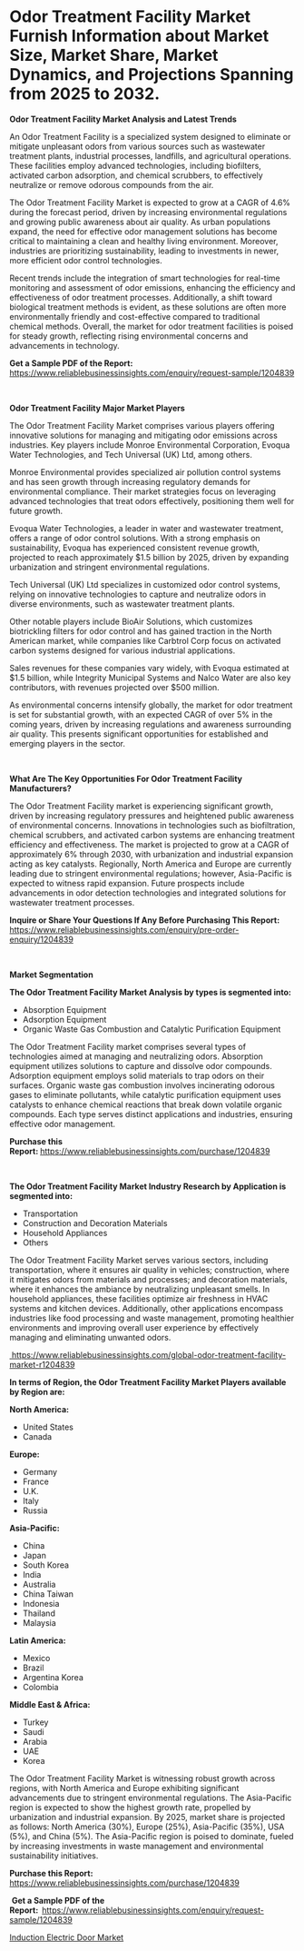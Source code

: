 <p><h1>Odor Treatment Facility Market Furnish Information about Market Size, Market Share, Market Dynamics, and Projections Spanning from 2025 to 2032.</h1></p><p><strong>Odor Treatment Facility Market Analysis and Latest Trends</strong></p>
<p><p>An Odor Treatment Facility is a specialized system designed to eliminate or mitigate unpleasant odors from various sources such as wastewater treatment plants, industrial processes, landfills, and agricultural operations. These facilities employ advanced technologies, including biofilters, activated carbon adsorption, and chemical scrubbers, to effectively neutralize or remove odorous compounds from the air. </p><p>The Odor Treatment Facility Market is expected to grow at a CAGR of 4.6% during the forecast period, driven by increasing environmental regulations and growing public awareness about air quality. As urban populations expand, the need for effective odor management solutions has become critical to maintaining a clean and healthy living environment. Moreover, industries are prioritizing sustainability, leading to investments in newer, more efficient odor control technologies. </p><p>Recent trends include the integration of smart technologies for real-time monitoring and assessment of odor emissions, enhancing the efficiency and effectiveness of odor treatment processes. Additionally, a shift toward biological treatment methods is evident, as these solutions are often more environmentally friendly and cost-effective compared to traditional chemical methods. Overall, the market for odor treatment facilities is poised for steady growth, reflecting rising environmental concerns and advancements in technology.</p></p>
<p><strong>Get a Sample PDF of the Report:&nbsp;</strong> <a href="https://www.reliablebusinessinsights.com/enquiry/request-sample/1204839?utm_campaign=3568&utm_medium=2&utm_source=Github&utm_content=ia&utm_term=26032025&utm_id=odor-treatment-facility">https://www.reliablebusinessinsights.com/enquiry/request-sample/1204839</a></p>
<p>&nbsp;</p>
<p><strong>Odor Treatment Facility Major Market Players</strong></p>
<p><p>The Odor Treatment Facility Market comprises various players offering innovative solutions for managing and mitigating odor emissions across industries. Key players include Monroe Environmental Corporation, Evoqua Water Technologies, and Tech Universal (UK) Ltd, among others. </p><p>Monroe Environmental provides specialized air pollution control systems and has seen growth through increasing regulatory demands for environmental compliance. Their market strategies focus on leveraging advanced technologies that treat odors effectively, positioning them well for future growth.</p><p>Evoqua Water Technologies, a leader in water and wastewater treatment, offers a range of odor control solutions. With a strong emphasis on sustainability, Evoqua has experienced consistent revenue growth, projected to reach approximately $1.5 billion by 2025, driven by expanding urbanization and stringent environmental regulations.</p><p>Tech Universal (UK) Ltd specializes in customized odor control systems, relying on innovative technologies to capture and neutralize odors in diverse environments, such as wastewater treatment plants.</p><p>Other notable players include BioAir Solutions, which customizes biotrickling filters for odor control and has gained traction in the North American market, while companies like Carbtrol Corp focus on activated carbon systems designed for various industrial applications. </p><p>Sales revenues for these companies vary widely, with Evoqua estimated at $1.5 billion, while Integrity Municipal Systems and Nalco Water are also key contributors, with revenues projected over $500 million.</p><p>As environmental concerns intensify globally, the market for odor treatment is set for substantial growth, with an expected CAGR of over 5% in the coming years, driven by increasing regulations and awareness surrounding air quality. This presents significant opportunities for established and emerging players in the sector.</p></p>
<p>&nbsp;</p>
<p><strong>What Are The Key Opportunities For Odor Treatment Facility Manufacturers?</strong></p>
<p><p>The Odor Treatment Facility market is experiencing significant growth, driven by increasing regulatory pressures and heightened public awareness of environmental concerns. Innovations in technologies such as biofiltration, chemical scrubbers, and activated carbon systems are enhancing treatment efficiency and effectiveness. The market is projected to grow at a CAGR of approximately 6% through 2030, with urbanization and industrial expansion acting as key catalysts. Regionally, North America and Europe are currently leading due to stringent environmental regulations; however, Asia-Pacific is expected to witness rapid expansion. Future prospects include advancements in odor detection technologies and integrated solutions for wastewater treatment processes.</p></p>
<p><strong>Inquire or Share Your Questions If Any Before Purchasing This Report:</strong> <a href="https://www.reliablebusinessinsights.com/enquiry/pre-order-enquiry/1204839?utm_campaign=3568&utm_medium=2&utm_source=Github&utm_content=ia&utm_term=26032025&utm_id=odor-treatment-facility">https://www.reliablebusinessinsights.com/enquiry/pre-order-enquiry/1204839</a></p>
<p>&nbsp;</p>
<p><strong>Market Segmentation</strong></p>
<p><strong>The Odor Treatment Facility Market Analysis by types is segmented into:</strong></p>
<p><ul><li>Absorption Equipment</li><li>Adsorption Equipment</li><li>Organic Waste Gas Combustion and Catalytic Purification Equipment</li></ul></p>
<p><p>The Odor Treatment Facility market comprises several types of technologies aimed at managing and neutralizing odors. Absorption equipment utilizes solutions to capture and dissolve odor compounds. Adsorption equipment employs solid materials to trap odors on their surfaces. Organic waste gas combustion involves incinerating odorous gases to eliminate pollutants, while catalytic purification equipment uses catalysts to enhance chemical reactions that break down volatile organic compounds. Each type serves distinct applications and industries, ensuring effective odor management.</p></p>
<p><strong>Purchase this Report:&nbsp;</strong><a href="https://www.reliablebusinessinsights.com/purchase/1204839?utm_campaign=3568&utm_medium=2&utm_source=Github&utm_content=ia&utm_term=26032025&utm_id=odor-treatment-facility">https://www.reliablebusinessinsights.com/purchase/1204839</a></p>
<p>&nbsp;</p>
<p><strong>The Odor Treatment Facility Market Industry Research by Application is segmented into:</strong></p>
<p><ul><li>Transportation</li><li>Construction and Decoration Materials</li><li>Household Appliances</li><li>Others</li></ul></p>
<p><p>The Odor Treatment Facility Market serves various sectors, including transportation, where it ensures air quality in vehicles; construction, where it mitigates odors from materials and processes; and decoration materials, where it enhances the ambiance by neutralizing unpleasant smells. In household appliances, these facilities optimize air freshness in HVAC systems and kitchen devices. Additionally, other applications encompass industries like food processing and waste management, promoting healthier environments and improving overall user experience by effectively managing and eliminating unwanted odors.</p></p>
<p><a href="https://www.reliablebusinessinsights.com/global-odor-treatment-facility-market-r1204839?utm_campaign=3568&utm_medium=2&utm_source=Github&utm_content=ia&utm_term=26032025&utm_id=odor-treatment-facility">&nbsp;https://www.reliablebusinessinsights.com/global-odor-treatment-facility-market-r1204839</a></p>
<p><strong>In terms of Region, the Odor Treatment Facility Market Players available by Region are:</strong></p>
<p>
    <p> <strong> North America: </strong>
        <ul>
            <li>United States</li>
            <li>Canada</li>
        </ul>
        </p> 
    <p> <strong> Europe: </strong>
        <ul>
            <li>Germany</li>
            <li>France</li>
            <li>U.K.</li>
            <li>Italy</li>
            <li>Russia</li>
        </ul>
        </p> 
    <p> <strong> Asia-Pacific: </strong>
        <ul>
            <li>China</li>
            <li>Japan</li>
            <li>South Korea</li>
            <li>India</li>
            <li>Australia</li>
            <li>China Taiwan</li>
            <li>Indonesia</li>
            <li>Thailand</li>
            <li>Malaysia</li>
        </ul>
        </p> 
    <p> <strong> Latin America: </strong>
        <ul>
            <li>Mexico</li>
            <li>Brazil</li>
            <li>Argentina Korea</li>
            <li>Colombia</li>
        </ul>
        </p> 
    <p> <strong> Middle East & Africa: </strong>
        <ul>
            <li>Turkey</li>
            <li>Saudi</li>
            <li>Arabia</li>
            <li>UAE</li>
            <li>Korea</li>
        </ul>
    </p>
    </p>
<p><p>The Odor Treatment Facility Market is witnessing robust growth across regions, with North America and Europe exhibiting significant advancements due to stringent environmental regulations. The Asia-Pacific region is expected to show the highest growth rate, propelled by urbanization and industrial expansion. By 2025, market share is projected as follows: North America (30%), Europe (25%), Asia-Pacific (35%), USA (5%), and China (5%). The Asia-Pacific region is poised to dominate, fueled by increasing investments in waste management and environmental sustainability initiatives.</p></p>
<p><strong>Purchase this Report: </strong><a href="https://www.reliablebusinessinsights.com/purchase/1204839?utm_campaign=3568&utm_medium=2&utm_source=Github&utm_content=ia&utm_term=26032025&utm_id=odor-treatment-facility">https://www.reliablebusinessinsights.com/purchase/1204839</a></p>
<p>&nbsp;<strong>Get a Sample PDF of the Report:&nbsp;&nbsp;</strong><a href="https://www.reliablebusinessinsights.com/enquiry/request-sample/1204839?utm_campaign=3568&utm_medium=2&utm_source=Github&utm_content=ia&utm_term=26032025&utm_id=odor-treatment-facility">https://www.reliablebusinessinsights.com/enquiry/request-sample/1204839</a></p>
<p><strong></strong></p>
<p><p><a href="https://github.com/debowflaggqw/Market-Research-Report-List-1/blob/main/induction-electric-door-market.md?utm_campaign=3568&utm_medium=2&utm_source=Github&utm_content=ia&utm_term=26032025&utm_id=odor-treatment-facility">Induction Electric Door Market</a></p></p>